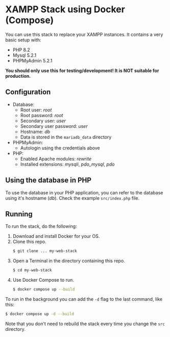 # XAMPP Stack using Docker (Compose)

You can use this stack to replace your XAMPP instances. It contains a very basic setup with:
- PHP 8.2
- Mysql 5.2.1
- PHPMyAdmin 5.2.1

**You should only use this for testing/development! It is NOT suitable for production.**

## Configuration
- Database:
  - Root user: _root_
  - Root password: _root_
  - Secondary user: _user_
  - Secondary user password: _user_
  - Hostname: _db_
  - Data is stored in the `mariadb_data` directory
- PHPMyAdmin:
  - Autologin using the credentials above
- PHP:
  - Enabled Apache modules: _rewrite_
  - Installed extensions: _mysqli_, *pdo_mysql*, _pdo_

## Using the database in PHP
To use the database in your PHP application, you can refer to the database using it's hostname (_db_). Check the example `src/index.php` file.

## Running
To run the stack, do the following:
1. Download and install Docker for your OS.
2. Clone this repo.
   ```sh
   $ git clone ... my-web-stack
   ```
3. Open a Terminal in the directory containing this repo.
   ```sh
   $ cd my-web-stack
   ```
4. Use Docker Compose to run.
   ```sh
   $ docker compose up --build
   ```

To run in the background you can add the `-d` flag to the last command, like this:
```sh
$ docker compose up -d --build
```

Note that you don't need to rebuild the stack every time you change the `src` directory.
